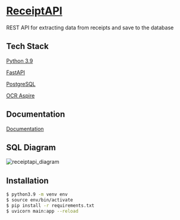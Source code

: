
# [ReceiptAPI](https://receiptapi.michalwrona.pl/)

REST API for extracting data from receipts and save to the database


## Tech Stack

[Python 3.9](https://www.python.org/downloads/release/python-390/)

[FastAPI](https://fastapi.tiangolo.com/)

[PostgreSQL](https://www.postgresql.org.pl/)

[OCR Aspire](http://asprise.com/)


## Documentation

[Documentation](http://receiptapi.michalwrona.pl/docs)


## SQL Diagram
![receiptapi_diagram](https://user-images.githubusercontent.com/73277848/172056272-b681c345-ec15-4b4f-a54c-6b4caffff541.png)

## Installation

```bash
$ python3.9 -m venv env
$ source env/bin/activate
$ pip install -r requirements.txt
$ uvicorn main:app --reload
```
    
